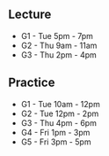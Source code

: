## Lecture
- G1 - Tue 5pm - 7pm
- G2 - Thu 9am - 11am
- G3 - Thu 2pm - 4pm

## Practice
- G1 - Tue 10am - 12pm
- G2 - Tue 12pm - 2pm
- G3 - Thu 4pm - 6pm
- G4 - Fri 1pm - 3pm
- G5 - Fri 3pm - 5pm